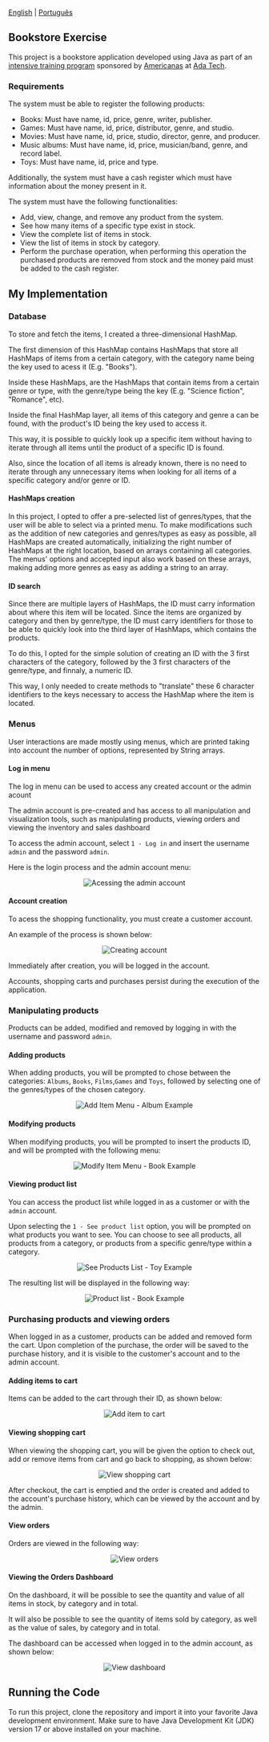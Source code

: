 [English](README.md) | [Português](README.pt-br.md)

## Bookstore Exercise

This project is a bookstore application developed using Java as part of an
[intensive training program](https://polotech.americanas.io/) sponsored by
[Americanas](https://en.wikipedia.org/wiki/Lojas_Americanas) at [Ada Tech](https://ada.tech/sou-aluno).

### Requirements

The system must be able to register the following products:
- Books: Must have name, id, price, genre, writer, publisher.
- Games: Must have name, id, price, distributor, genre, and studio.
- Movies: Must have name, id, price, studio, director, genre, and producer.
- Music albums: Must have name, id, price, musician/band, genre, and record label.
- Toys: Must have name, id, price and type.

Additionally, the system must have a cash register which must have information about the money present in it.

The system must have the following functionalities:
- Add, view, change, and remove any product from the system.
- See how many items of a specific type exist in stock.
- View the complete list of items in stock.
- View the list of items in stock by category.
- Perform the purchase operation, when performing this operation the purchased products are removed from stock and the money paid must be added to the cash register.

## My Implementation

### Database

To store and fetch the items, I created a three-dimensional HashMap. 

The first dimension of this HashMap contains HashMaps that store all HashMaps of items from a certain category, with the category name being the key used to acess it (E.g. "Books").

Inside these HashMaps, are the HashMaps that contain items from a certain genre or type, with the genre/type being the key (E.g. "Science fiction", "Romance", etc).

Inside the final HashMap layer, all items of this category and genre a can be found, with the product's ID being the key used to access it.

This way, it is possible to quickly look up a specific item without having to iterate through all items until the product of a specific ID is found.

Also, since the location of all items is already known, there is no need to iterate through any unnecessary items when looking for all items of a specific category and/or genre or ID.

#### HashMaps creation

In this project, I opted to offer a pre-selected list of genres/types, that the user will be able to select via
a printed menu. To make modifications such as the addition of new categories and genres/types as easy as possible,
all HashMaps are created automatically,
initializing the right number of HashMaps at the right location, based on arrays containing all categories.
The menus' options and accepted input also work based on these arrays,
making adding more genres as easy as adding a string to an array. 

#### ID search 

Since there are multiple layers of HashMaps, the ID must carry information about where this item will be located.
Since the items are organized by category and then by genre/type,
the ID must carry identifiers for those to be able to quickly look into the third layer of HashMaps,
which contains the products.

To do this, I opted for the simple solution of creating an ID with the 3 first characters of the category,
followed by the 3 first characters of the genre/type, and finnaly, a numeric ID. 

This way, I only needed to create methods to "translate" these 6 character identifiers to the keys necessary to access
the HashMap where the item is located.

### Menus

User interactions are made mostly using menus, which are printed taking into account the number of options,
represented by String arrays. 

#### Log in menu 

The log in menu can be used to access any created account or the admin acount

The admin account is pre-created and has access to all manipulation and visualization tools, 
such as manipulating products, viewing orders and viewing the inventory and sales dashboard 

To access the admin account, select `1 - Log in` and insert the username `admin` and the password `admin`. 

Here is the login process and the admin account menu:

<p align="center">
  <img src="images/logging-in-admin.png" alt="Acessing the admin account">
</p>

#### Account creation

To acess the shopping functionality, you must create a customer account.

An example of the process is shown below:

<p align="center">
  <img src="images/create-account-menu.png" alt="Creating account">
</p>

Immediately after creation, you will be logged in the account. 

Accounts, shopping carts and purchases persist during the execution of the application. 

### Manipulating products 

Products can be added, modified and removed by logging in with the username and password `admin`.

#### Adding products

When adding products, you will be prompted to chose between the categories: `Albums`, `Books`, `Films`,`Games`
and `Toys`, followed by selecting one of the genres/types of the chosen category.

<p align="center">
  <img src="images/add-item-menu.png" alt="Add Item Menu - Album Example">
</p>

#### Modifying products

When modifying products, you will be prompted to insert the products ID, and will be prompted with the following menu:

<p align="center">
  <img src="images/modify-product-menu.png" alt="Modify Item Menu - Book Example">
</p>

#### Viewing product list

You can access the product list while logged in as a customer or with the `admin` account. 

Upon selecting the `1 - See product list` option, you will be prompted on what products you want to see.
You can choose to see all products, all products from a category, or products from a specific
genre/type within a category.

<p align="center">
  <img src="images/see-products-menu.png" alt="See Products List - Toy Example">
</p>

The resulting list will be displayed in the following way: 

<p align="center">
  <img src="images/see-products-result.png" alt="Product list - Book Example">
</p>

### Purchasing products and viewing orders

When logged in as a customer, products can be added and removed form the cart. Upon completion of the purchase, 
the order will be saved to the purchase history, and it is visible to the customer's account and to the admin account.

#### Adding items to cart

Items can be added to the cart through their ID, as shown below:

<p align="center">
  <img src="images/add-item-to-cart.png" alt="Add item to cart">
</p>

#### Viewing shopping cart

When viewing the shopping cart, you will be given the option to check out, 
add or remove items from cart and go back to shopping, as shown below:

<p align="center">
  <img src="images/view-cart.png" alt="View shopping cart">
</p>

After checkout, the cart is emptied and the order is created and added to the account's purchase history, 
which can be viewed by the account and by the admin.

#### View orders

Orders are viewed in the following way:

<p align="center">
  <img src="images/view-cart.png" alt="View orders">
</p>

#### Viewing the Orders Dashboard

On the dashboard, it will be possible to see the quantity and value of all items in stock, by category and in total.

It will also be possible to see the quantity of items sold by category, as well as the value of sales, by category and in total.

The dashboard can be accessed when logged in to the admin account, as shown below:

<p align="center">
  <img src="images/dashboard.png" alt="View dashboard">
</p>

## Running the Code

To run this project, clone the repository and import it into your favorite Java development environment.
Make sure to have Java Development Kit (JDK) version 17 or above installed on your machine.
